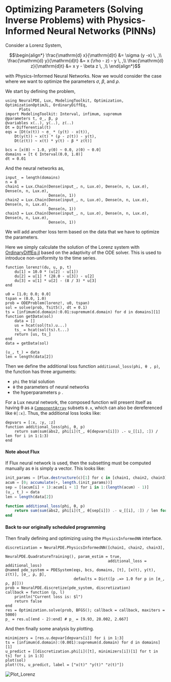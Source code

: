 # Optimizing Parameters (Solving Inverse Problems) with Physics-Informed Neural Networks (PINNs)

Consider a Lorenz System,

```math
\begin{align*}
    \frac{\mathrm{d} x}{\mathrm{d}t} &= \sigma (y -x) \, ,\\
    \frac{\mathrm{d} y}{\mathrm{d}t} &= x (\rho - z) - y \, ,\\
    \frac{\mathrm{d} z}{\mathrm{d}t} &= x y - \beta z \, ,\\
\end{align*}
```

with Physics-Informed Neural Networks. Now we would consider the case where we want to optimize the parameters $\sigma$, $\beta$, and $\rho$.

We start by defining the problem,

```@example param_estim
using NeuralPDE, Lux, ModelingToolkit, Optimization, OptimizationOptimJL, OrdinaryDiffEq,
      Plots
import ModelingToolkit: Interval, infimum, supremum
@parameters t, σ_, β, ρ
@variables x(..), y(..), z(..)
Dt = Differential(t)
eqs = [Dt(x(t)) ~ σ_ * (y(t) - x(t)),
    Dt(y(t)) ~ x(t) * (ρ - z(t)) - y(t),
    Dt(z(t)) ~ x(t) * y(t) - β * z(t)]

bcs = [x(0) ~ 1.0, y(0) ~ 0.0, z(0) ~ 0.0]
domains = [t ∈ Interval(0.0, 1.0)]
dt = 0.01
```

And the neural networks as,

```@example param_estim
input_ = length(domains)
n = 8
chain1 = Lux.Chain(Dense(input_, n, Lux.σ), Dense(n, n, Lux.σ), Dense(n, n, Lux.σ),
                   Dense(n, 1))
chain2 = Lux.Chain(Dense(input_, n, Lux.σ), Dense(n, n, Lux.σ), Dense(n, n, Lux.σ),
                   Dense(n, 1))
chain3 = Lux.Chain(Dense(input_, n, Lux.σ), Dense(n, n, Lux.σ), Dense(n, n, Lux.σ),
                   Dense(n, 1))
```

We will add another loss term based on the data that we have to optimize the parameters.

Here we simply calculate the solution of the Lorenz system with [OrdinaryDiffEq.jl](https://docs.sciml.ai/DiffEqDocs/stable/tutorials/ode_example/#Example-2:-Solving-Systems-of-Equations) based on the adaptivity of the ODE solver. This is used to introduce non-uniformity to the time series.

```@example param_estim
function lorenz!(du, u, p, t)
    du[1] = 10.0 * (u[2] - u[1])
    du[2] = u[1] * (28.0 - u[3]) - u[2]
    du[3] = u[1] * u[2] - (8 / 3) * u[3]
end

u0 = [1.0; 0.0; 0.0]
tspan = (0.0, 1.0)
prob = ODEProblem(lorenz!, u0, tspan)
sol = solve(prob, Tsit5(), dt = 0.1)
ts = [infimum(d.domain):0.01:supremum(d.domain) for d in domains][1]
function getData(sol)
    data = []
    us = hcat(sol(ts).u...)
    ts_ = hcat(sol(ts).t...)
    return [us, ts_]
end
data = getData(sol)

(u_, t_) = data
len = length(data[2])
```

Then we define the additional loss function `additional_loss(phi, θ , p)`, the function has
three arguments:

  - `phi` the trial solution
  - `θ` the parameters of neural networks
  - the hyperparameters `p` .

For a Lux neural network, the composed function will present itself as having θ as a
[`ComponentArray`](https://docs.sciml.ai/ComponentArrays/stable/)
subsets `θ.x`, which can also be dereferenced like `θ[:x]`. Thus, the additional
loss looks like:

```@example param_estim
depvars = [:x, :y, :z]
function additional_loss(phi, θ, p)
    return sum(sum(abs2, phi[i](t_, θ[depvars[i]]) .- u_[[i], :]) / len for i in 1:1:3)
end
```

#### Note about Flux

If Flux neural network is used, then the subsetting must be computed manually as `θ`
is simply a vector. This looks like:

```julia
init_params = [Flux.destructure(c)[1] for c in [chain1, chain2, chain3]]
acum = [0; accumulate(+, length.(init_params))]
sep = [(acum[i] + 1):acum[i + 1] for i in 1:(length(acum) - 1)]
(u_, t_) = data
len = length(data[2])

function additional_loss(phi, θ, p)
    return sum(sum(abs2, phi[i](t_, θ[sep[i]]) .- u_[[i], :]) / len for i in 1:1:3)
end
```

#### Back to our originally scheduled programming

Then finally defining and optimizing using the `PhysicsInformedNN` interface.

```@example param_estim
discretization = NeuralPDE.PhysicsInformedNN([chain1, chain2, chain3],
                                             NeuralPDE.QuadratureTraining(), param_estim = true,
                                             additional_loss = additional_loss)
@named pde_system = PDESystem(eqs, bcs, domains, [t], [x(t), y(t), z(t)], [σ_, ρ, β],
                              defaults = Dict([p .=> 1.0 for p in [σ_, ρ, β]]))
prob = NeuralPDE.discretize(pde_system, discretization)
callback = function (p, l)
    println("Current loss is: $l")
    return false
end
res = Optimization.solve(prob, BFGS(); callback = callback, maxiters = 5000)
p_ = res.u[(end - 2):end] # p_ = [9.93, 28.002, 2.667]
```

And then finally some analysis by plotting.

```@example param_estim
minimizers = [res.u.depvar[depvars[i]] for i in 1:3]
ts = [infimum(d.domain):(0.001):supremum(d.domain) for d in domains][1]
u_predict = [[discretization.phi[i]([t], minimizers[i])[1] for t in ts] for i in 1:3]
plot(sol)
plot!(ts, u_predict, label = ["x(t)" "y(t)" "z(t)"])
```

![Plot_Lorenz](https://user-images.githubusercontent.com/12683885/110944192-2ae05f00-834d-11eb-910b-f5c06d22ec8a.png)
